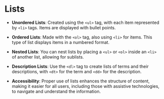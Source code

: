 #  Lists

- **Unordered Lists**: Created using the `<ul>` tag, with each item represented by `<li>` tags. Items are displayed with bullet points.

- **Ordered Lists**: Made with the `<ol>` tag, also using `<li>` for items. This type of list displays items in a numbered format.

- **Nested Lists**: You can nest lists by placing a `<ul>` or `<ol>` inside an `<li>` of another list, allowing for sublists.

- **Description Lists**: Use the `<dl>` tag to create lists of terms and their descriptions, with `<dt>` for the term and `<dd>` for the description.

- **Accessibility**: Proper use of lists enhances the structure of content, making it easier for all users, including those with assistive technologies, to navigate and understand the information.
